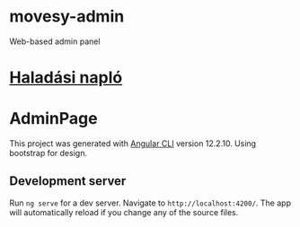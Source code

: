 # movesy-admin
Web-based admin panel

# [Haladási napló](https://github.com/Movesy/movesy-admin/blob/master/haladasinaplo.md)

# AdminPage

This project was generated with [Angular CLI](https://github.com/angular/angular-cli) version 12.2.10. Using bootstrap for design.

## Development server

Run `ng serve` for a dev server. Navigate to `http://localhost:4200/`. The app will automatically reload if you change any of the source files.
